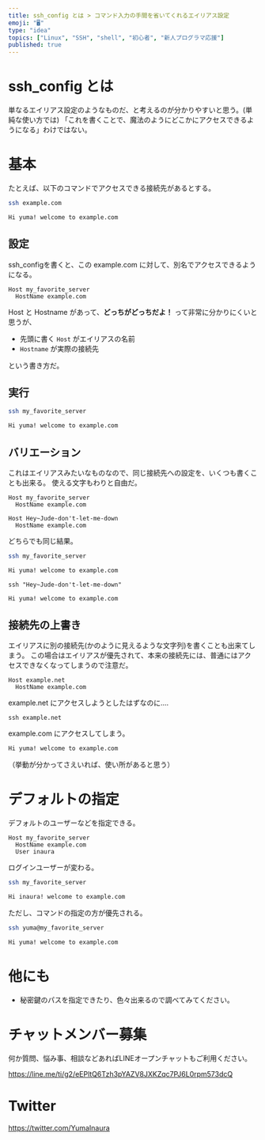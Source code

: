 ```yaml
---
title: ssh_config とは > コマンド入力の手間を省いてくれるエイリアス設定
emoji: "🖥"
type: "idea"
topics: ["Linux", "SSH", "shell", "初心者", "新人プログラマ応援"]
published: true
---
```


# ssh_config とは

単なるエイリアス設定のようなものだ、と考えるのが分かりやすいと思う。(単純な使い方では)
「これを書くことで、魔法のようにどこかにアクセスできるようになる」わけではない。

# 基本

たとえば、以下のコマンドでアクセスできる接続先があるとする。

```bash
ssh example.com
```

```bash
Hi yuma! welcome to example.com
```


## 設定

ssh_configを書くと、この example.com に対して、別名でアクセスできるようになる。

```bash:~/.ssh/config
Host my_favorite_server
  HostName example.com
```

Host と Hostname があって、**どっちがどっちだよ！** って非常に分かりにくいと思うが、

- 先頭に書く `Host` がエイリアスの名前
- `Hostname` が実際の接続先

という書き方だ。

## 実行

```bash
ssh my_favorite_server
```

```bash
Hi yuma! welcome to example.com
```

## バリエーション

これはエイリアスみたいなものなので、同じ接続先への設定を、いくつも書くことも出来る。
使える文字もわりと自由だ。

```:~/.ssh/config
Host my_favorite_server
  HostName example.com

Host Hey~Jude-don't-let-me-down
  HostName example.com
```

どちらでも同じ結果。

```bash
ssh my_favorite_server
```

```bash
Hi yuma! welcome to example.com
```


```
ssh "Hey~Jude-don't-let-me-down"
```

```bash
Hi yuma! welcome to example.com
```

## 接続先の上書き

エイリアスに別の接続先(かのように見えるような文字列)を書くことも出来てしまう。
この場合はエイリアスが優先されて、本来の接続先には、普通にはアクセスできなくなってしまうので注意だ。

```:~/.ssh/config
Host example.net
  HostName example.com
```

example.net にアクセスしようとしたはずなのに....

```
ssh example.net
```

example.com にアクセスしてしまう。

```bash
Hi yuma! welcome to example.com
```

（挙動が分かってさえいれば、使い所があると思う）

# デフォルトの指定

デフォルトのユーザーなどを指定できる。

```:~/.ssh/config
Host my_favorite_server
  HostName example.com
  User inaura
```

ログインユーザーが変わる。

```bash
ssh my_favorite_server
```

```bash
Hi inaura! welcome to example.com
```

ただし、コマンドの指定の方が優先される。

```bash
ssh yuma@my_favorite_server
```

```bash
Hi yuma! welcome to example.com
```

# 他にも

- 秘密鍵のパスを指定できたり、色々出来るので調べてみてください。
















<!-- Update From Qiita API -->

# チャットメンバー募集


何か質問、悩み事、相談などあればLINEオープンチャットもご利用ください。

https://line.me/ti/g2/eEPltQ6Tzh3pYAZV8JXKZqc7PJ6L0rpm573dcQ





# Twitter


https://twitter.com/YumaInaura


<!-- Update From Qiita API -->


